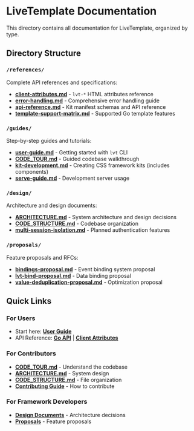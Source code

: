 # LiveTemplate Documentation

This directory contains all documentation for LiveTemplate, organized by type.

## Directory Structure

### `/references/`
Complete API references and specifications:
- **[client-attributes.md](references/client-attributes.md)** - `lvt-*` HTML attributes reference
- **[error-handling.md](references/error-handling.md)** - Comprehensive error handling guide
- **[api-reference.md](references/api-reference.md)** - Kit manifest schemas and API reference
- **[template-support-matrix.md](references/template-support-matrix.md)** - Supported Go template features

### `/guides/`
Step-by-step guides and tutorials:
- **[user-guide.md](guides/user-guide.md)** - Getting started with `lvt` CLI
- **[CODE_TOUR.md](guides/CODE_TOUR.md)** - Guided codebase walkthrough
- **[kit-development.md](guides/kit-development.md)** - Creating CSS framework kits (includes components)
- **[serve-guide.md](guides/serve-guide.md)** - Development server usage

### `/design/`
Architecture and design documents:
- **[ARCHITECTURE.md](ARCHITECTURE.md)** - System architecture and design decisions
- **[CODE_STRUCTURE.md](CODE_STRUCTURE.md)** - Codebase organization
- **[multi-session-isolation.md](design/multi-session-isolation.md)** - Planned authentication features

### `/proposals/`
Feature proposals and RFCs:
- **[bindings-proposal.md](proposals/bindings-proposal.md)** - Event binding system proposal
- **[lvt-bind-proposal.md](proposals/lvt-bind-proposal.md)** - Data binding proposal
- **[value-deduplication-proposal.md](proposals/value-deduplication-proposal.md)** - Optimization proposal

## Quick Links

### For Users
- Start here: **[User Guide](guides/user-guide.md)**
- API Reference: **[Go API](https://pkg.go.dev/github.com/livefir/livetemplate)** | **[Client Attributes](references/client-attributes.md)**

### For Contributors
- **[CODE_TOUR.md](guides/CODE_TOUR.md)** - Understand the codebase
- **[ARCHITECTURE.md](ARCHITECTURE.md)** - System design
- **[CODE_STRUCTURE.md](CODE_STRUCTURE.md)** - File organization
- **[Contributing Guide](../CONTRIBUTING.md)** - How to contribute

### For Framework Developers
- **[Design Documents](design/)** - Architecture decisions
- **[Proposals](proposals/)** - Feature proposals
